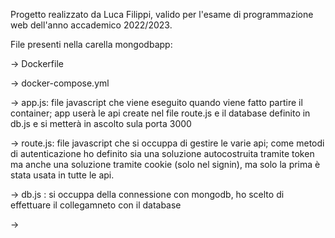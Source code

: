 Progetto realizzato da Luca Filippi, valido per l'esame di programmazione web dell'anno accademico 2022/2023.

File presenti nella carella mongodbapp:

-> Dockerfile

-> docker-compose.yml

-> app.js: file javascript che viene eseguito quando viene fatto partire il container; app userà le api create nel file route.js e il database definito in db.js e si metterà in ascolto sula porta 3000

-> route.js: file javascript che si occuppa di gestire le varie api; come metodi di autenticazione ho definito sia una soluzione autocostruita tramite token ma anche una soluzione tramite cookie (solo nel signin),
ma solo la prima è stata usata in tutte le api.

-> db.js : si occuppa della connessione con mongodb, ho scelto di effettuare il collegamneto con il database 

-> 
